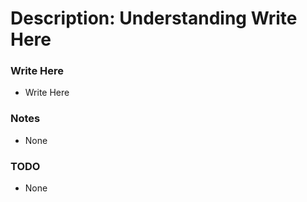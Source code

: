 # Description: Understanding Write Here

### Write Here
* Write Here

### Notes
* None

### TODO
* None
